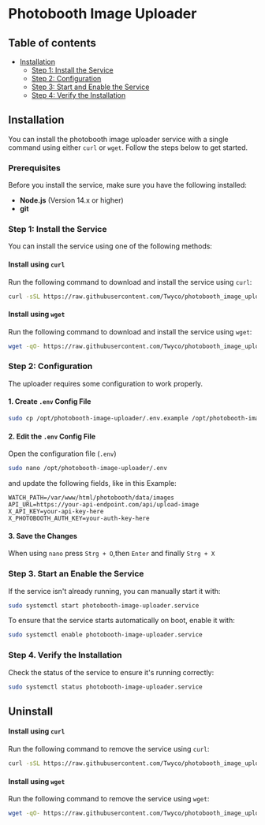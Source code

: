 # Photobooth Image Uploader

## Table of contents
 - [Installation](#installation)
   - [Step 1: Install the Service](#step-1-install-the-service)
   - [Step 2: Configuration](#step-2-configuration)
   - [Step 3: Start and Enable the Service](#step-3-start-an-enable-the-service)
   - [Step 4: Verify the Installation](#step-4-verify-the-installation)

## Installation

You can install the photobooth image uploader service with a single command using either `curl` or `wget`. Follow the steps below to get started.

### Prerequisites

Before you install the service, make sure you have the following installed:

- **Node.js** (Version 14.x or higher)
- **git**

### Step 1: Install the Service

You can install the service using one of the following methods:

#### Install using `curl`

Run the following command to download and install the service using `curl`:

```bash
curl -sSL https://raw.githubusercontent.com/Twyco/photobooth_image_uploader/main/install.sh | sudo bash
```

#### Install using `wget`

Run the following command to download and install the service using `wget`:

```bash
wget -qO- https://raw.githubusercontent.com/Twyco/photobooth_image_uploader/main/install.sh | sudo bash
```

### Step 2: Configuration

The uploader requires some configuration to work properly.


#### 1. Create `.env` Config File

```bash
sudo cp /opt/photobooth-image-uploader/.env.example /opt/photobooth-image-uploader/.env
```

#### 2. Edit the `.env` Config File

Open the configuration file (`.env`)

```bash
sudo nano /opt/photobooth-image-uploader/.env
```

and update the following fields, like in this Example:

```
WATCH_PATH=/var/www/html/photobooth/data/images
API_URL=https://your-api-endpoint.com/api/upload-image
X_API_KEY=your-api-key-here
X_PHOTOBOOTH_AUTH_KEY=your-auth-key-here
```

#### 3. Save the Changes

When using `nano` press `Strg + O`,then `Enter` and finally `Strg + X`

### Step 3. Start an Enable the Service

If the service isn't already running, you can manually start it with:
```bash
sudo systemctl start photobooth-image-uploader.service
```

To ensure that the service starts automatically on boot, enable it with:
```bash
sudo systemctl enable photobooth-image-uploader.service
```

### Step 4. Verify the Installation
Check the status of the service to ensure it's running correctly:
```bash
sudo systemctl status photobooth-image-uploader.service
```

## Uninstall

#### Install using `curl`

Run the following command to remove the service using `curl`:

```bash
curl -sSL https://raw.githubusercontent.com/Twyco/photobooth_image_uploader/main/uninstall.sh | sudo bash
```

#### Install using `wget`

Run the following command to remove the service using `wget`:

```bash
wget -qO- https://raw.githubusercontent.com/Twyco/photobooth_image_uploader/main/uninstall.sh | sudo bash
```